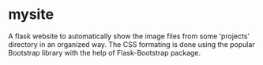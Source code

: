 # mysite
A flask website to automatically show the image files from some ‘projects’ directory in an organized way. The CSS formating is done using the popular Bootstrap library with the help of Flask-Bootstrap package.
